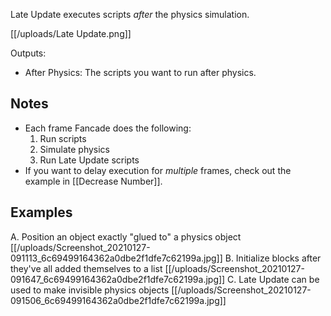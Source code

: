 Late Update executes scripts _after_ the physics simulation.

[[/uploads/Late Update.png]]

Outputs:
- After Physics: The scripts you want to run after physics.

## Notes 

- Each frame Fancade does the following:
    1. Run scripts
    2. Simulate physics
    3. Run Late Update scripts
- If you want to delay execution for _multiple_ frames, check out the example in [[Decrease Number]].

## Examples

A. Position an object exactly "glued to" a physics object
[[/uploads/Screenshot_20210127-091113_6c69499164362a0dbe2f1dfe7c62199a.jpg]]
B. Initialize blocks after they've all added themselves to a list
[[/uploads/Screenshot_20210127-091647_6c69499164362a0dbe2f1dfe7c62199a.jpg]]
C. Late Update can be used to make invisible physics objects
[[/uploads/Screenshot_20210127-091506_6c69499164362a0dbe2f1dfe7c62199a.jpg]]

